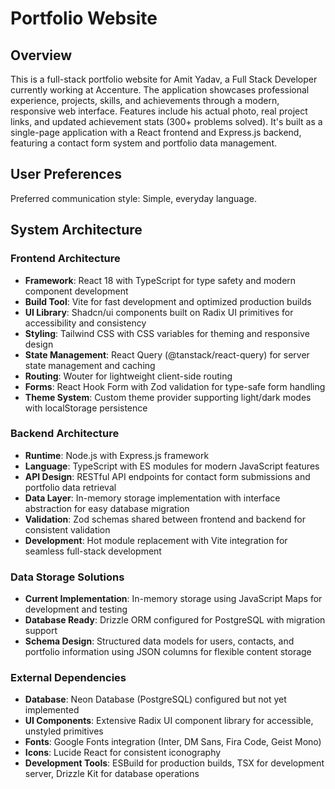 # Portfolio Website

## Overview

This is a full-stack portfolio website for Amit Yadav, a Full Stack Developer currently working at Accenture. The application showcases professional experience, projects, skills, and achievements through a modern, responsive web interface. Features include his actual photo, real project links, and updated achievement stats (300+ problems solved). It's built as a single-page application with a React frontend and Express.js backend, featuring a contact form system and portfolio data management.

## User Preferences

Preferred communication style: Simple, everyday language.

## System Architecture

### Frontend Architecture
- **Framework**: React 18 with TypeScript for type safety and modern component development
- **Build Tool**: Vite for fast development and optimized production builds
- **UI Library**: Shadcn/ui components built on Radix UI primitives for accessibility and consistency
- **Styling**: Tailwind CSS with CSS variables for theming and responsive design
- **State Management**: React Query (@tanstack/react-query) for server state management and caching
- **Routing**: Wouter for lightweight client-side routing
- **Forms**: React Hook Form with Zod validation for type-safe form handling
- **Theme System**: Custom theme provider supporting light/dark modes with localStorage persistence

### Backend Architecture
- **Runtime**: Node.js with Express.js framework
- **Language**: TypeScript with ES modules for modern JavaScript features
- **API Design**: RESTful API endpoints for contact form submissions and portfolio data retrieval
- **Data Layer**: In-memory storage implementation with interface abstraction for easy database migration
- **Validation**: Zod schemas shared between frontend and backend for consistent validation
- **Development**: Hot module replacement with Vite integration for seamless full-stack development

### Data Storage Solutions
- **Current Implementation**: In-memory storage using JavaScript Maps for development and testing
- **Database Ready**: Drizzle ORM configured for PostgreSQL with migration support
- **Schema Design**: Structured data models for users, contacts, and portfolio information using JSON columns for flexible content storage

### External Dependencies
- **Database**: Neon Database (PostgreSQL) configured but not yet implemented
- **UI Components**: Extensive Radix UI component library for accessible, unstyled primitives
- **Fonts**: Google Fonts integration (Inter, DM Sans, Fira Code, Geist Mono)
- **Icons**: Lucide React for consistent iconography
- **Development Tools**: ESBuild for production builds, TSX for development server, Drizzle Kit for database operations